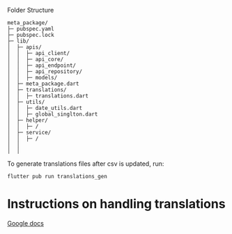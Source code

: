 Folder Structure

```
meta_package/
├─ pubspec.yaml
├─ pubspec.lock
├─ lib/
│  ├─ apis/
│  │  ├─ api_client/
│  │  ├─ api_core/
│  │  ├─ api_endpoint/
│  │  ├─ api_repository/
│  │  ├─ models/
│  ├─ meta_package.dart
│  ├─ translations/
│  │  ├─ translations.dart
│  ├─ utils/
│  │  ├─ date_utils.dart
│  │  ├─ global_singlton.dart
│  ├─ helper/
│  │  ├─ /
│  ├─ service/
│  │  ├─ /
│  │  
│  │
```

To generate translations files after csv is updated, run:

```
flutter pub run translations_gen
```

# Instructions on handling translations

[Google docs](https://docs.google.com/document/d/1Nv-Ho7Ueoyb68EJUkM9Nn3rrsPCZkJCE-1PdEQvwcVM/edit?usp=sharing)
